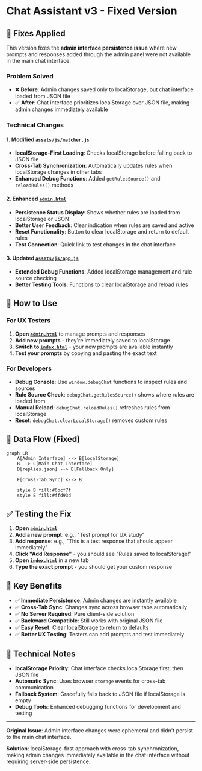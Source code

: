 # Chat Assistant v3 - Fixed Version

## 🔧 **Fixes Applied**

This version fixes the **admin interface persistence issue** where new prompts and responses added through the admin panel were not available in the main chat interface.

### **Problem Solved**
- ❌ **Before**: Admin changes saved only to localStorage, but chat interface loaded from JSON file
- ✅ **After**: Chat interface prioritizes localStorage over JSON file, making admin changes immediately available

### **Technical Changes**

#### **1. Modified [`assets/js/matcher.js`](assets/js/matcher.js)**
- **localStorage-First Loading**: Checks localStorage before falling back to JSON file
- **Cross-Tab Synchronization**: Automatically updates rules when localStorage changes in other tabs
- **Enhanced Debug Functions**: Added `getRulesSource()` and `reloadRules()` methods

#### **2. Enhanced [`admin.html`](admin.html)**
- **Persistence Status Display**: Shows whether rules are loaded from localStorage or JSON
- **Better User Feedback**: Clear indication when rules are saved and active
- **Reset Functionality**: Button to clear localStorage and return to default rules
- **Test Connection**: Quick link to test changes in the chat interface

#### **3. Updated [`assets/js/app.js`](assets/js/app.js)**
- **Extended Debug Functions**: Added localStorage management and rule source checking
- **Better Testing Tools**: Functions to clear localStorage and reload rules

## 🚀 **How to Use**

### **For UX Testers**
1. **Open [`admin.html`](admin.html)** to manage prompts and responses
2. **Add new prompts** - they're immediately saved to localStorage
3. **Switch to [`index.html`](index.html)** - your new prompts are available instantly
4. **Test your prompts** by copying and pasting the exact text

### **For Developers**
- **Debug Console**: Use `window.debugChat` functions to inspect rules and sources
- **Rule Source Check**: `debugChat.getRulesSource()` shows where rules are loaded from
- **Manual Reload**: `debugChat.reloadRules()` refreshes rules from localStorage
- **Reset**: `debugChat.clearLocalStorage()` removes custom rules

## 🔄 **Data Flow (Fixed)**

```mermaid
graph LR
    A[Admin Interface] --> B[localStorage]
    B --> C[Main Chat Interface]
    D[replies.json] --> E[Fallback Only]
    
    F[Cross-Tab Sync] <--> B
    
    style B fill:#6bcf7f
    style E fill:#ffd93d
```

## ✅ **Testing the Fix**

1. **Open [`admin.html`](admin.html)**
2. **Add a new prompt**: e.g., "Test prompt for UX study"
3. **Add response**: e.g., "This is a test response that should appear immediately"
4. **Click "Add Response"** - you should see "Rules saved to localStorage!"
5. **Open [`index.html`](index.html)** in a new tab
6. **Type the exact prompt** - you should get your custom response

## 🎯 **Key Benefits**

- ✅ **Immediate Persistence**: Admin changes are instantly available
- ✅ **Cross-Tab Sync**: Changes sync across browser tabs automatically
- ✅ **No Server Required**: Pure client-side solution
- ✅ **Backward Compatible**: Still works with original JSON file
- ✅ **Easy Reset**: Clear localStorage to return to defaults
- ✅ **Better UX Testing**: Testers can add prompts and test immediately

## 🔧 **Technical Notes**

- **localStorage Priority**: Chat interface checks localStorage first, then JSON file
- **Automatic Sync**: Uses browser `storage` events for cross-tab communication
- **Fallback System**: Gracefully falls back to JSON file if localStorage is empty
- **Debug Tools**: Enhanced debugging functions for development and testing

---

**Original Issue**: Admin interface changes were ephemeral and didn't persist to the main chat interface.

**Solution**: localStorage-first approach with cross-tab synchronization, making admin changes immediately available in the chat interface without requiring server-side persistence.